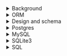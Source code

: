 <details>
<summary>Background</summary>

1. [[컴퓨터 공학] 어떻게 데이터베이스를 공부할 것인가?](https://covenant.tistory.com/108)
1. [데이터베이스 강의를 추천하는 것 보다 더 중요한 것](https://roka88.dev/123)
1. [(10분 CS지식) 쉽게설명하는 데이터 정규화](https://youtu.be/Y1FbowQRcmI)
1. [Database Index Fundamentals](https://youtu.be/xAQga907NVU)
1. [How to make your DB fast by using Caching - Devlog #11](https://youtu.be/_JGgGR3Rp60)

</details>

<details>
<summary>ORM</summary>

1. [[gorm] gorm.Model 사용 및 삭제 시 주의할 점](https://zaccoding.tistory.com/35)

</details>

<details>
<summary>Design and schema</summary>

1. [개발시 데이터베이스 선택 가이드 (총정리)](https://youtu.be/ZVuHZ2Fjkl4)
1. [Database design](https://youtube.com/playlist?list=PL_c9BZzLwBRK0Pc28IdvPQizD2mJlgoID)
1. [Database Design - Introduction](https://youtu.be/e7Pr1VgPK4w)
1. [Database Design for Facebook: A Social Network Database Example](https://youtu.be/sougyTO_Wjw)
1. [How to Design a Database for Instagram](https://youtu.be/i_1CbyzzlDk)
1. [Github: colinhacks/zod](https://github.com/colinhacks/zod)

</details>

<details>
<summary>Postgres</summary>

1. [PostgreSQL Tutorial for Beginners | Learn SQL Queries using PostgreSQL and PgAdmin 4 | Beginner's Guide to PostgreSQ](https://youtube.com/playlist?list=PLS1QulWo1RIa-sDLWbP01sEnlm_Bxmvqs)

</details>

<details>
<summary>MySQL</summary>

1. [MySQL Complete Tutorial for Beginners 2022](https://youtube.com/playlist?list=PLjVLYmrlmjGeyCPgdHL2vWmEGKxcpsC0E)
1. [MySQL Workbench Tutorial](https://youtu.be/chezeWdTHbo)
1. [MySQL - The Basics // Learn SQL in 23 Easy Steps](https://youtu.be/Cz3WcZLRaWc)
1. [W3schools: MySQL Data Types](https://www.w3schools.com/MySQL/mysql_datatypes.asp)

</details>

<details>
<summary>SQLite3</summary>

1. [sqlite3 docs: DB Browser for SQLite](https://sqlitebrowser.org/)

</details>

<details>
<summary>SQL</summary>

1. [Learn Basic SQL in 15 Minutes | Business Intelligence For Beginners | SQL Tutorial For Beginners 1/3](https://youtu.be/kbKty5ZVKMY)
1. [SQL Tutorial - Full Database Course for Beginners](https://youtu.be/HXV3zeQKqGY)
1. [A Gentle Introduction to SQL Using SQLite](https://a-gentle-introduction-to-sql.readthedocs.io/en/latest/)
1. [[SQL 기초 강의] 혼자 공부하는 SQL(MySQL 8.0)](https://youtube.com/playlist?list=PLVsNizTWUw7GCfy5RH27cQL5MeKYnl8Pm)
1. [W3 school - SQL Tutorial](https://www.w3schools.com/sql/)
1. [[제만갑] SQL, 데이터베이스 연습방법? 이걸로 끝. | 개발자의 작가 도전기 : DB전문가 정재욱님을 만나다(2) | ep.5 | DB | 전망 | 백엔드 | 꿀팁](https://youtu.be/qY-nOOX_Smc)

</details>
